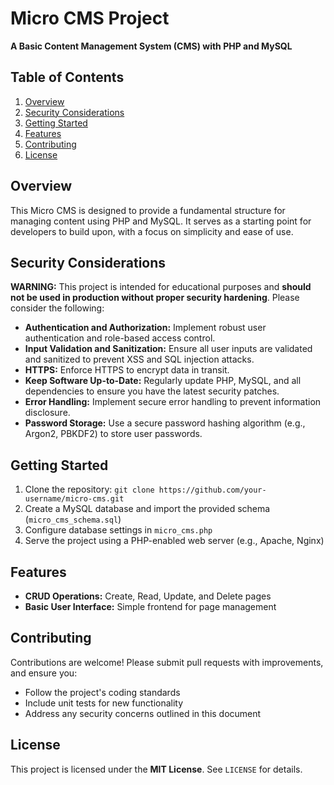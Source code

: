 # Micro CMS Project

**A Basic Content Management System (CMS) with PHP and MySQL**

## Table of Contents

1. [Overview](#overview)
2. [Security Considerations](#security-considerations)
3. [Getting Started](#getting-started)
4. [Features](#features)
5. [Contributing](#contributing)
6. [License](#license)

## Overview
This Micro CMS is designed to provide a fundamental structure for managing content using PHP and MySQL. It serves as a starting point for developers to build upon, with a focus on simplicity and ease of use.

## Security Considerations

**WARNING:** This project is intended for educational purposes and **should not be used in production without proper security hardening**. Please consider the following:

* **Authentication and Authorization:** Implement robust user authentication and role-based access control.
* **Input Validation and Sanitization:** Ensure all user inputs are validated and sanitized to prevent XSS and SQL injection attacks.
* **HTTPS:** Enforce HTTPS to encrypt data in transit.
* **Keep Software Up-to-Date:** Regularly update PHP, MySQL, and all dependencies to ensure you have the latest security patches.
* **Error Handling:** Implement secure error handling to prevent information disclosure.
* **Password Storage:** Use a secure password hashing algorithm (e.g., Argon2, PBKDF2) to store user passwords.

## Getting Started

1. Clone the repository: `git clone https://github.com/your-username/micro-cms.git`
2. Create a MySQL database and import the provided schema (`micro_cms_schema.sql`)
3. Configure database settings in `micro_cms.php`
4. Serve the project using a PHP-enabled web server (e.g., Apache, Nginx)

## Features

* **CRUD Operations:** Create, Read, Update, and Delete pages
* **Basic User Interface:** Simple frontend for page management

## Contributing

Contributions are welcome! Please submit pull requests with improvements, and ensure you:

* Follow the project's coding standards
* Include unit tests for new functionality
* Address any security concerns outlined in this document

## License

This project is licensed under the **MIT License**. See `LICENSE` for details.
